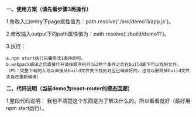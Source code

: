 **一、使用方案（请先看步骤3再操作）**

1.修改入口entry下page属性值为：path.resolve('./src/demo11/app.js')。

2.修改输入output下的path属性值为：path.resolve('./build/demo11')。

3.执行：

    a.npm start执行只要修改1条件即可。
    b.webpack编译之后直接打开请按顺序执行1&2两个条件之后在build底下可以找到文件。
    （PS：完整下载的人可以直接从build文件夹下找到对应已编译好的，也可以删除掉build文件夹自己重新编译）

**二、代码说明（当前demo为react-router的模态回廊）**

1.整段代码说明：
我也不清楚这个东西是为了解决什么的。所以看看就好（最好用npm start运行）。






    